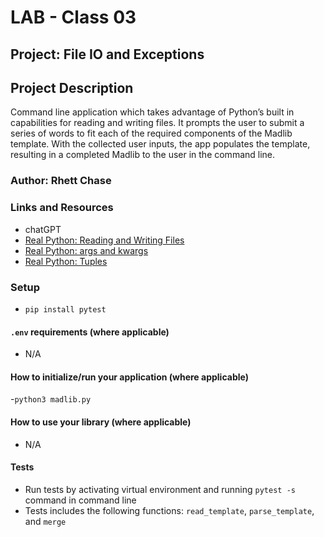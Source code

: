 # LAB - Class 03

## Project: File IO and Exceptions

## Project Description

Command line application which takes advantage of Python’s built in capabilities for reading and writing files. It prompts the user to submit a series of words to fit each of the required components of the Madlib template. With the collected user inputs, the app populates the template, resulting in a completed Madlib to the user in the command line.

### Author: Rhett Chase

### Links and Resources
<!-- - [back-end server url](http://xyz.com/) (when applicable)
- [front-end application](http://xyz.com/) (when applicable) -->
- chatGPT
- [Real Python: Reading and Writing Files](https://realpython.com/read-write-files-python/)
- [Real Python: args and kwargs](https://realpython.com/python-kwargs-and-args/#unpacking-with-the-asterisk-operators)
- [Real Python: Tuples](https://realpython.com/python-tuple/)


### Setup

- `pip install pytest`

#### `.env` requirements (where applicable)

<!-- i.e.
- `PORT` - Port Number
- `DATABASE_URL` - URL to the running Postgres instance/db -->
- N/A

#### How to initialize/run your application (where applicable)

-`python3 madlib.py`

#### How to use your library (where applicable)

- N/A

#### Tests

- Run tests by activating virtual environment and running `pytest -s` command in command line
- Tests includes the following functions: `read_template`, `parse_template`, and `merge`
